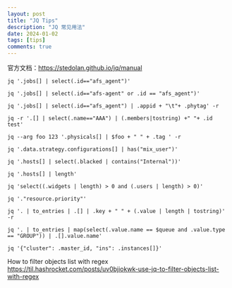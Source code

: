 ```yaml
---
layout: post
title: "JQ Tips"
description: "JQ 常见用法"
date: 2024-01-02
tags: [tips]
comments: true
---
```


官方文档：https://stedolan.github.io/jq/manual

```text
jq '.jobs[] | select(.id=="afs_agent")'

jq '.jobs[] | select(.id=="afs-agent" or .id == "afs_agent")'

jq '.jobs[] | select(.id=="afs_agent") | .appid + "\t"+ .phytag' -r

jq -r '.[] | select(.name=="AAA") | (.members|tostring) +" "+ .id test'

jq --arg foo 123 '.physicals[] | $foo + " " + .tag ' -r

jq '.data.strategy.configurations[] | has("mix_user")'

jq '.hosts[] | select(.blacked | contains("Internal"))'

jq '.hosts[] | length'

jq 'select((.widgets | length) > 0 and (.users | length) > 0)'

jq '."resource.priority"'

jq '. | to_entries | .[] | .key + " " + (.value | length | tostring)' -r

jq '. | to_entries | map(select(.value.name == $queue and .value.type == "GROUP")) | .[].value.name'

jq '{"cluster": .master_id, "ins": .instances[]}'
```

How to filter objects list with regex
https://til.hashrocket.com/posts/uv0bjiokwk-use-jq-to-filter-objects-list-with-regex
